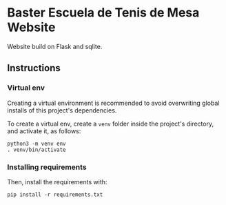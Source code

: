 # Baster Escuela de Tenis de Mesa Website

Website build on Flask and sqlite.

## Instructions

### Virtual env

Creating a virtual environment is recommended to avoid overwriting global installs of this project's dependencies.

To create a virtual env, create a `venv` folder inside the project's directory, and activate it, as follows:

```
python3 -m venv env
. venv/bin/activate
```

### Installing requirements

Then, install the requirements with:

```
pip install -r requirements.txt
```
